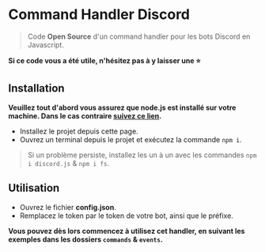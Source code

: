 # Command Handler Discord

> Code **Open Source** d'un command handler pour les bots Discord en Javascript. 

**Si ce code vous a été utile, n'hésitez pas à y laisser une :star:**

## Installation 

**Veuillez tout d'abord vous assurez que node.js est installé sur votre machine. Dans le cas contraire [suivez ce lien](https://nodejs.org/fr/download/).** 

* Installez le projet depuis cette page.
* Ouvrez un terminal depuis le projet et exécutez la commande `npm i`. 
> Si un problème persiste, installez les un à un avec les commandes `npm i discord.js` & `npm i fs`. 

## Utilisation

* Ouvrez le fichier **config.json**.
* Remplacez le token par le token de votre bot, ainsi que le préfixe. 

__**Vous pouvez dès lors commencez à utilisez cet handler, en suivant les exemples dans les dossiers `commands` & `events`.**__ 

